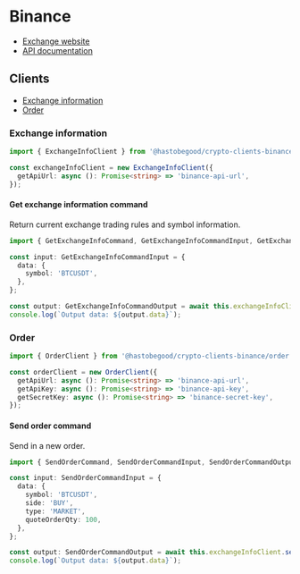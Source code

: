 # Binance

* [Exchange website](https://www.binance.com/)
* [API documentation](https://github.com/binance/binance-spot-api-docs/blob/master/rest-api.md)

## Clients

* [Exchange information](#exchange-information)
* [Order](#order)

### Exchange information

```typescript
import { ExchangeInfoClient } from '@hastobegood/crypto-clients-binance/exchange-info';

const exchangeInfoClient = new ExchangeInfoClient({
  getApiUrl: async (): Promise<string> => 'binance-api-url',
});
```

#### Get exchange information command

Return current exchange trading rules and symbol information.

```typescript
import { GetExchangeInfoCommand, GetExchangeInfoCommandInput, GetExchangeInfoCommandOutput } from "@hastobegood/crypto-clients-binance";

const input: GetExchangeInfoCommandInput = {
  data: {
    symbol: 'BTCUSDT',
  },
};

const output: GetExchangeInfoCommandOutput = await this.exchangeInfoClient.send(new GetExchangeInfoCommand(input));
console.log(`Output data: ${output.data}`);
```

### Order

```typescript
import { OrderClient } from '@hastobegood/crypto-clients-binance/order';

const orderClient = new OrderClient({
  getApiUrl: async (): Promise<string> => 'binance-api-url',
  getApiKey: async (): Promise<string> => 'binance-api-key',
  getSecretKey: async (): Promise<string> => 'binance-secret-key',
});
```

#### Send order command

Send in a new order.

```typescript
import { SendOrderCommand, SendOrderCommandInput, SendOrderCommandOutput } from '@hastobegood/crypto-clients-binance';

const input: SendOrderCommandInput = {
  data: {
    symbol: 'BTCUSDT',
    side: 'BUY',
    type: 'MARKET',
    quoteOrderQty: 100,
  },
};

const output: SendOrderCommandOutput = await this.exchangeInfoClient.send(new SendOrderCommand(input));
console.log(`Output data: ${output.data}`);
```
